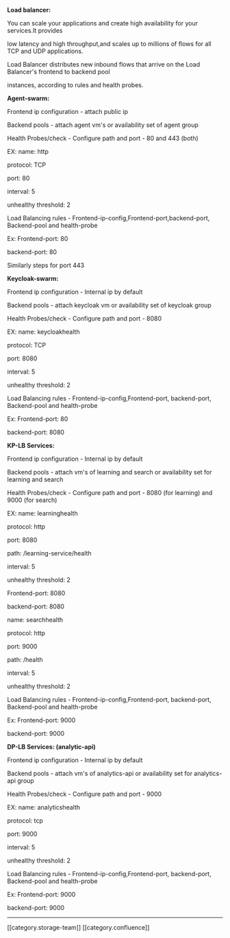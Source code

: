  **Load balancer:** 

You can scale your applications and create high availability for your services.It provides 

low latency and high throughput,and scales up to millions of flows for all TCP and UDP applications.

Load Balancer distributes new inbound flows that arrive on the Load Balancer's frontend to backend pool 

instances, according to rules and health probes.



 **Agent-swarm:** 

Frontend ip configuration - attach public ip

Backend pools - attach agent vm's or availability set of agent group

Health Probes/check - Configure path and port - 80 and 443 (both)

EX: name: http 

protocol: TCP 

port: 80 

interval: 5 

unhealthy threshold: 2

Load Balancing rules - Frontend-ip-config,Frontend-port,backend-port, Backend-pool and health-probe

Ex: Frontend-port: 80

backend-port: 80

Similarly steps for port 443



 **Keycloak-swarm:** 

Frontend ip configuration - Internal ip by default

Backend pools - attach keycloak vm or availability set of keycloak group

Health Probes/check - Configure path and port - 8080

EX: name: keycloakhealth 

protocol: TCP 

port: 8080 

interval: 5 

unhealthy threshold: 2

Load Balancing rules - Frontend-ip-config,Frontend-port, backend-port, Backend-pool and health-probe

Ex: Frontend-port: 80

backend-port: 8080



 **KP-LB Services:** 

Frontend ip configuration - Internal ip by default

Backend pools - attach vm's of learning and search or availability set for learning and search

Health Probes/check - Configure path and port - 8080 (for learning) and 9000 (for search)

EX: name: learninghealth 

protocol: http 

port: 8080 

path: /learning-service/health

interval: 5 

unhealthy threshold: 2

Frontend-port: 8080

backend-port: 8080

name: searchhealth 

protocol: http 

port: 9000 

path: /health 

interval: 5 

unhealthy threshold: 2

Load Balancing rules - Frontend-ip-config,Frontend-port, backend-port, Backend-pool and health-probe

Ex: Frontend-port: 9000

backend-port: 9000



 **DP-LB Services: (analytic-api)** 

Frontend ip configuration - Internal ip by default

Backend pools - attach vm's of analytics-api or availability set for analytics-api group

Health Probes/check - Configure path and port - 9000

EX: name: analyticshealth 

protocol: tcp 

port: 9000 

interval: 5 

unhealthy threshold: 2

Load Balancing rules - Frontend-ip-config,Frontend-port, backend-port, Backend-pool and health-probe

Ex: Frontend-port: 9000

backend-port: 9000



*****

[[category.storage-team]] 
[[category.confluence]] 
